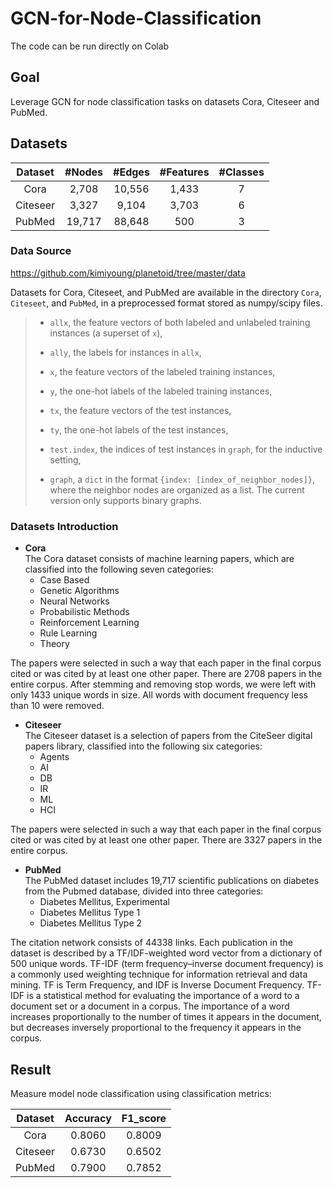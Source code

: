 # GCN-for-Node-Classification
The code can be run directly on Colab
## Goal

Leverage GCN for node classification tasks on datasets Cora, Citeseer and PubMed.

## Datasets

|Dataset|#Nodes|#Edges|#Features|#Classes|
|:----:|:----:|:----:|:----:|:-----:|
|Cora|2,708|10,556|1,433|7|
|Citeseer|3,327|9,104|3,703|6|
|PubMed|19,717|88,648|500|3|

### Data Source

https://github.com/kimiyoung/planetoid/tree/master/data

Datasets for Cora, Citeseet, and PubMed are available in the directory `Cora`, `Citeseet`,  and `PubMed`, in a preprocessed format stored as numpy/scipy files.

> - `allx`, the feature vectors of both labeled and unlabeled training instances (a superset of  `x`),
> 
> - `ally`, the labels for instances in  `allx`,
> 
> - `x`, the feature vectors of the labeled training instances,
> 
> - `y`, the one-hot labels of the labeled training instances,
> 
> - `tx`, the feature vectors of the test instances,
> 
> - `ty`, the one-hot labels of the test instances,
> 
> - `test.index`, the indices of test instances in  `graph`, for the inductive setting,
> 
> - `graph`, a `dict` in the format `{index: [index_of_neighbor_nodes]}`, where the neighbor nodes are organized as a list. The current version only supports binary graphs.

### Datasets Introduction
- **Cora**  
The Cora dataset consists of machine learning papers, which are classified into the following seven categories:
	- Case Based
	- Genetic Algorithms
	- Neural Networks
	- Probabilistic Methods
	- Reinforcement Learning
	- Rule Learning
	- Theory 

The papers were selected in such a way that each paper in the final corpus cited or was cited by at least one other paper. There are 2708 papers in the entire corpus. After stemming and removing stop words, we were left with only 1433 unique words in size. All words with document frequency less than 10 were removed.

- **Citeseer**  
The Citeseer dataset is a selection of papers from the CiteSeer digital papers library, classified into the following six categories:
	- Agents
	- AI
	- DB
	- IR
	- ML
	- HCI

The papers were selected in such a way that each paper in the final corpus cited or was cited by at least one other paper. There are 3327 papers in the entire corpus.

- **PubMed**  
The PubMed dataset includes 19,717 scientific publications on diabetes from the Pubmed database, divided into three categories:
	- Diabetes Mellitus, Experimental
	- Diabetes Mellitus Type 1
	- Diabetes Mellitus Type 2 

The citation network consists of 44338 links. Each publication in the dataset is described by a TF/IDF-weighted word vector from a dictionary of 500 unique words. TF-IDF (term frequency–inverse document frequency) is a commonly used weighting technique for information retrieval and data mining. TF is Term Frequency, and IDF is Inverse Document Frequency. TF-IDF is a statistical method for evaluating the importance of a word to a document set or a document in a corpus. The importance of a word increases proportionally to the number of times it appears in the document, but decreases inversely proportional to the frequency it appears in the corpus.


## Result

Measure model node classification using classification metrics: 

|Dataset|Accuracy|F1_score|
|:----:|:----:|:----:|
|Cora|0.8060|0.8009|
|Citeseer|0.6730|0.6502|
|PubMed|0.7900|0.7852|
